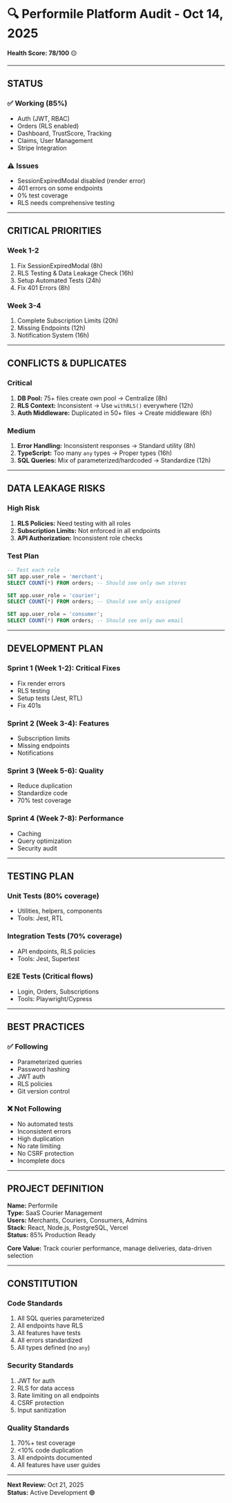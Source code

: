 # 🔍 Performile Platform Audit - Oct 14, 2025

**Health Score: 78/100** 🟡

---

## STATUS

### ✅ Working (85%)
- Auth (JWT, RBAC)
- Orders (RLS enabled)
- Dashboard, TrustScore, Tracking
- Claims, User Management
- Stripe Integration

### ⚠️ Issues
- SessionExpiredModal disabled (render error)
- 401 errors on some endpoints
- 0% test coverage
- RLS needs comprehensive testing

---

## CRITICAL PRIORITIES

### Week 1-2
1. Fix SessionExpiredModal (8h)
2. RLS Testing & Data Leakage Check (16h)
3. Setup Automated Tests (24h)
4. Fix 401 Errors (8h)

### Week 3-4
1. Complete Subscription Limits (20h)
2. Missing Endpoints (12h)
3. Notification System (16h)

---

## CONFLICTS & DUPLICATES

### Critical
1. **DB Pool:** 75+ files create own pool → Centralize (8h)
2. **RLS Context:** Inconsistent → Use `withRLS()` everywhere (12h)
3. **Auth Middleware:** Duplicated in 50+ files → Create middleware (6h)

### Medium
1. **Error Handling:** Inconsistent responses → Standard utility (8h)
2. **TypeScript:** Too many `any` types → Proper types (16h)
3. **SQL Queries:** Mix of parameterized/hardcoded → Standardize (12h)

---

## DATA LEAKAGE RISKS

### High Risk
1. **RLS Policies:** Need testing with all roles
2. **Subscription Limits:** Not enforced in all endpoints
3. **API Authorization:** Inconsistent role checks

### Test Plan
```sql
-- Test each role
SET app.user_role = 'merchant';
SELECT COUNT(*) FROM orders; -- Should see only own stores

SET app.user_role = 'courier';
SELECT COUNT(*) FROM orders; -- Should see only assigned

SET app.user_role = 'consumer';
SELECT COUNT(*) FROM orders; -- Should see only own email
```

---

## DEVELOPMENT PLAN

### Sprint 1 (Week 1-2): Critical Fixes
- Fix render errors
- RLS testing
- Setup tests (Jest, RTL)
- Fix 401s

### Sprint 2 (Week 3-4): Features
- Subscription limits
- Missing endpoints
- Notifications

### Sprint 3 (Week 5-6): Quality
- Reduce duplication
- Standardize code
- 70% test coverage

### Sprint 4 (Week 7-8): Performance
- Caching
- Query optimization
- Security audit

---

## TESTING PLAN

### Unit Tests (80% coverage)
- Utilities, helpers, components
- Tools: Jest, RTL

### Integration Tests (70% coverage)
- API endpoints, RLS policies
- Tools: Jest, Supertest

### E2E Tests (Critical flows)
- Login, Orders, Subscriptions
- Tools: Playwright/Cypress

---

## BEST PRACTICES

### ✅ Following
- Parameterized queries
- Password hashing
- JWT auth
- RLS policies
- Git version control

### ❌ Not Following
- No automated tests
- Inconsistent errors
- High duplication
- No rate limiting
- No CSRF protection
- Incomplete docs

---

## PROJECT DEFINITION

**Name:** Performile  
**Type:** SaaS Courier Management  
**Users:** Merchants, Couriers, Consumers, Admins  
**Stack:** React, Node.js, PostgreSQL, Vercel  
**Status:** 85% Production Ready

**Core Value:** Track courier performance, manage deliveries, data-driven selection

---

## CONSTITUTION

### Code Standards
1. All SQL queries parameterized
2. All endpoints have RLS
3. All features have tests
4. All errors standardized
5. All types defined (no `any`)

### Security Standards
1. JWT for auth
2. RLS for data access
3. Rate limiting on all endpoints
4. CSRF protection
5. Input sanitization

### Quality Standards
1. 70%+ test coverage
2. <10% code duplication
3. All endpoints documented
4. All features have user guides

---

**Next Review:** Oct 21, 2025  
**Status:** Active Development 🟢
